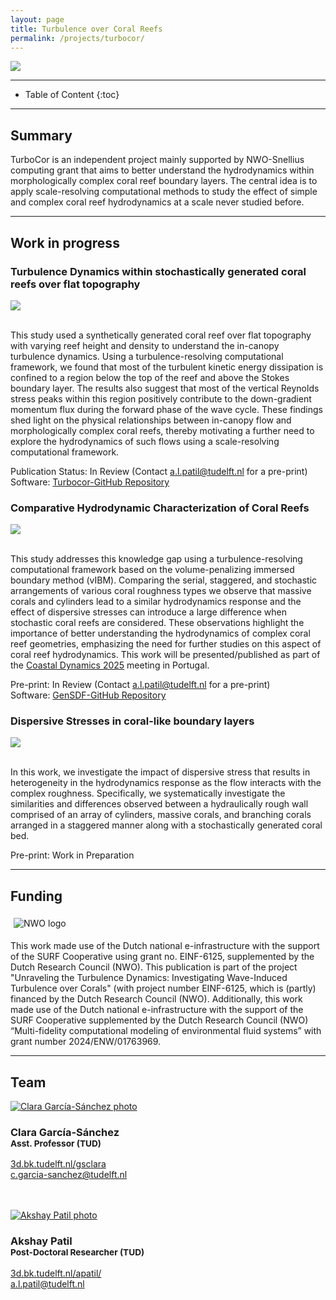 ```yaml
---
layout: page
title: Turbulence over Coral Reefs
permalink: /projects/turbocor/
---
```


<div class="row">
  <div class="col-sm-8 col-xs-8"><img class="img-responsive" src="{{ "img/turbocor.png" }}"></div>
</div>

- - -

* Table of Content
{:toc}

- - -
## Summary

TurboCor is an independent project mainly supported by NWO-Snellius computing grant that aims to better understand the hydrodynamics within morphologically complex coral reef boundary layers. The central idea is to apply scale-resolving computational methods to study the effect of simple and complex coral reef hydrodynamics at a scale never studied before.

- - -
## Work in progress
### Turbulence Dynamics within stochastically generated coral reefs over flat topography

<div class="row">
  <div class="col-sm-8 col-xs-8"><img class="img-responsive" src="{{ "img/coral.jpg" }}"></div>
</div>
<br>

This study used a synthetically generated coral reef over flat topography with varying reef height and density to understand the in-canopy turbulence dynamics. Using a turbulence-resolving computational framework, we found that most of the turbulent kinetic energy dissipation is confined to a region below the top of the reef and above the Stokes boundary layer. The results also suggest that most of the vertical Reynolds stress peaks within this region positively contribute to the down-gradient momentum flux during the forward phase of the wave cycle. These findings shed light on the physical relationships between in-canopy flow and morphologically complex coral reefs, thereby motivating a further need to explore the hydrodynamics of such flows using a scale-resolving computational framework.

Publication Status: In Review (Contact <a href="mailto:a.l.patil@tudelft.nl">a.l.patil@tudelft.nl</a> for a pre-print)  
Software: [Turbocor-GitHub Repository](https://github.com/AkshayPatil1994/turbocor) 

### Comparative Hydrodynamic Characterization of Coral Reefs

<div class="row">
  <div class="col-sm-8 col-xs-8"><img class="img-responsive" src="{{ "img/coral_coastal.png" }}"></div>
</div>
<br>

This study addresses this knowledge gap using a turbulence-resolving computational framework based on the volume-penalizing immersed boundary method (vIBM). Comparing the serial, staggered, and stochastic arrangements of various coral roughness types we observe that massive corals and cylinders lead to a similar hydrodynamics response and the effect of dispersive stresses can introduce a large difference when stochastic coral reefs are considered. These observations highlight the importance of better understanding the hydrodynamics of complex coral reef geometries, emphasizing the need for further studies on this aspect of coral reef hydrodynamics. This work will be presented/published as part of the [Coastal Dynamics 2025](https://coastaldynamics25.web.ua.pt/) meeting in Portugal.

Pre-print: In Review (Contact <a href="mailto:a.l.patil@tudelft.nl">a.l.patil@tudelft.nl</a> for a pre-print)   
Software: [GenSDF-GitHub Repository](https://github.com/AkshayPatil1994/GenSDF)

### Dispersive Stresses in coral-like boundary layers

<div class="row">
  <div class="col-sm-8 col-xs-8"><img class="img-responsive" src="{{ "img/dispersive.jpg" }}"></div>
</div>
<br>

In this work, we investigate the impact of dispersive stress that results in heterogeneity in the hydrodynamics response as the flow interacts with the complex roughness. Specifically, we systematically investigate the similarities and differences observed between a hydraulically rough wall comprised of an array of cylinders, massive corals, and branching corals arranged in a staggered manner along with a stochastically generated coral bed.

Pre-print: Work in Preparation

- - -
## Funding

<div class="row">
<div style="padding:5px" class="col-md-2 col-sm-2 col-xs-4"><img src="{{ "img/NWO_logo.jpg" }}" alt="NWO logo" ></div>
</div>

This work made use of the Dutch national e-infrastructure with the support of the SURF Cooperative using grant no. EINF-6125, supplemented by the Dutch Research Council (NWO). This publication is part of the project "Unraveling the Turbulence Dynamics: Investigating Wave-Induced Turbulence over Corals" (with project number EINF-6125, which is (partly) financed by the Dutch Research Council (NWO). Additionally, this work made use of the Dutch national e-infrastructure with the support of the SURF Cooperative supplemented by the Dutch Research Council (NWO) “Multi-fidelity computational modeling of environmental fluid systems” with grant number 2024/ENW/01763969.

- - -
## Team

<div class="row">

  <div class="col-md-4 col-sm-4 col-xs-6">
      <a href="https://3d.bk.tudelft.nl/gsclara"><img class="img-circle img-responsive" src="{{ site.baseurl }}/img/staff/clara.jpg" alt="Clara García-Sánchez photo" /></a>
    <h3>Clara García-Sánchez<br /><small>Asst. Professor (TUD)</small></h3>
    <p>
        <i class="fas fa-home"></i> <a href="https://3d.bk.tudelft.nl/gsclara">3d.bk.tudelft.nl/gsclara</a><br />
        <i class="fas fa-envelope"></i> <a href="mailto:c.garcia-sanchez@tudelft.nl">c.garcia-sanchez@tudelft.nl</a><br />
        <br />
        <br />
    </p>
  </div>

  <div class="col-md-4 col-sm-4 col-xs-6">
      <a href="https://3d.bk.tudelft.nl/apatil"><img class="img-circle img-responsive" src="{{ site.baseurl }}/img/staff/akshay.jpg" alt="Akshay Patil photo" /></a>
    <h3>Akshay Patil<br /><small>Post-Doctoral Researcher (TUD)</small></h3>
    <p>
        <i class="fas fa-home"></i> <a href="https://3d.bk.tudelft.nl/apatil">3d.bk.tudelft.nl/apatil/</a><br />
        <i class="fas fa-envelope"></i> <a href="mailto:a.l.patil@tudelft.nl">a.l.patil@tudelft.nl</a><br />
        <br />
        <br />
    </p>
  </div>  
  
</div>
